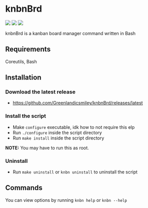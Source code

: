 # knbnBrd

<a href="./LICENSE"><img src="https://img.shields.io/github/license/Greenlandicsmiley/knbnBrd?color=Green&style=flat-square"></a> 
<a href="https://github.com/Greenlandicsmiley/knbnBrd/releases/latest"><img src="https://img.shields.io/github/v/tag/Greenlandicsmiley/knbnBrd?color=Green&label=version&style=flat-square"></a>
<img src="https://img.shields.io/github/languages/top/Greenlandicsmiley/knbnBrd?color=Green&label=bash&style=flat-square">

knbnBrd is a kanban board manager command written in Bash

## Requirements

Coreutils, Bash

## Installation
### Download the latest release
- https://github.com/Greenlandicsmiley/knbnBrd/releases/latest

### Install the script
- Make `configure` executable, idk how to not require this elp
- Run `./configure` inside the script directory
- Run `make install` inside the script directory

**NOTE:** You may have to run this as root.

### Uninstall
- Run `make uninstall` or `knbn uninstall` to uninstall the script

## Commands

You can view options by running `knbn help` or `knbn --help`
